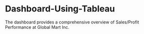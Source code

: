 # Dashboard-Using-Tableau
The dashboard provides a comprehensive overview of Sales/Profit Performance at Global Mart Inc.
